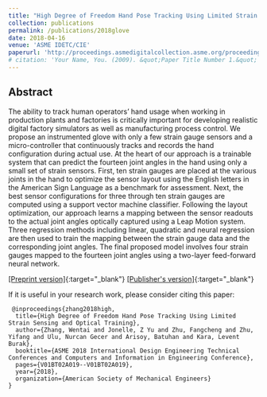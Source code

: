 ```yaml
---
title: "High Degree of Freedom Hand Pose Tracking Using Limited Strain Sensing and Optical Training"
collection: publications
permalink: /publications/2018glove
date: 2018-04-16
venue: 'ASME IDETC/CIE'
paperurl: 'http://proceedings.asmedigitalcollection.asme.org/proceeding.aspx?articleid=2713114'
# citation: 'Your Name, You. (2009). &quot;Paper Title Number 1.&quot; <i>Journal 1</i>. 1(1).'
---
```


## Abstract

The ability to track human operators’ hand usage when working in production plants and factories is critically important for developing realistic digital factory simulators as well as manufacturing process control. We propose an instrumented glove with only a few strain gauge sensors and a micro-controller that continuously tracks and records the hand configuration during actual use. At the heart of our approach is a trainable system that can predict the fourteen joint angles in the hand using only a small set of strain sensors. First, ten strain gauges are placed at the various joints in the hand to optimize the sensor layout using the English letters in the American Sign Language as a benchmark for assessment. Next, the best sensor configurations for three through ten strain gauges are computed using a support vector machine classifier. Following the layout optimization, our approach learns a mapping between the sensor readouts to the actual joint angles optically captured using a Leap Motion system. Three regression methods including linear, quadratic and neural regression are then used to train the mapping between the strain gauge data and the corresponding joint angles. The final proposed model involves four strain gauges mapped to the fourteen joint angles using a two-layer feed-forward neural network.

[[Preprint version]](https://teddyz829.github.io/files/2018glove.pdf){:target="_blank"}  [[Publisher's version]](http://proceedings.asmedigitalcollection.asme.org/proceeding.aspx?articleid=2713114){:target="_blank"}

If it is useful in your research work, please consider citing this paper:

```
 @inproceedings{zhang2018high,
  title={High Degree of Freedom Hand Pose Tracking Using Limited Strain Sensing and Optical Training},
  author={Zhang, Wentai and Jonelle, Z Yu and Zhu, Fangcheng and Zhu, Yifang and Ulu, Nurcan Gecer and Arisoy, Batuhan and Kara, Levent Burak},
  booktitle={ASME 2018 International Design Engineering Technical Conferences and Computers and Information in Engineering Conference},
  pages={V01BT02A019--V01BT02A019},
  year={2018},
  organization={American Society of Mechanical Engineers}
}
```